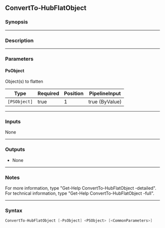 ConvertTo-HubFlatObject
-----------------------

### Synopsis

---

### Description

---

### Parameters
#### **PsObject**
Object(s) to flatten

|Type        |Required|Position|PipelineInput |
|------------|--------|--------|--------------|
|`[PSObject]`|true    |1       |true (ByValue)|

---

### Inputs
None

---

### Outputs
* None

---

### Notes
For more information, type "Get-Help ConvertTo-HubFlatObject -detailed". For technical information, type "Get-Help ConvertTo-HubFlatObject -full".

---

### Syntax
```PowerShell
ConvertTo-HubFlatObject [-PsObject] <PSObject> [<CommonParameters>]
```
